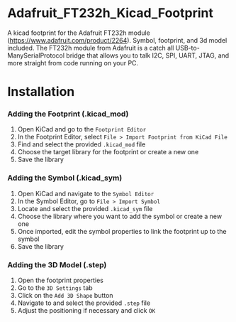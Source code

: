 # Adafruit_FT232h_Kicad_Footprint
A kicad footprint for the Adafruit FT232h module (https://www.adafruit.com/product/2264). Symbol, footprint, and 3d model included.
The FT232h module from Adafruit is a catch all USB-to-ManySerialProtocol bridge that allows you to talk I2C, SPI, UART, JTAG, and more
straight from code running on your PC.

# Installation

### Adding the Footprint (.kicad_mod)
1. Open KiCad and go to the `Footprint Editor`
2. In the Footprint Editor, select `File > Import Footprint from KiCad File`
3. Find and select the provided `.kicad_mod` file
4. Choose the target library for the footprint or create a new one
5. Save the library

### Adding the Symbol (.kicad_sym)
1. Open KiCad and navigate to the `Symbol Editor`
2. In the Symbol Editor, go to `File > Import Symbol`
3. Locate and select the provided `.kicad_sym` file
4. Choose the library where you want to add the symbol or create a new one
5. Once imported, edit the symbol properties to link the footprint up to the symbol
6. Save the library

### Adding the 3D Model (.step)
1. Open the footprint properties
3. Go to the `3D Settings` tab
5. Click on the `Add 3D Shape` button
6. Navigate to and select the provided `.step` file
7. Adjust the positioning if necessary and click `OK`
